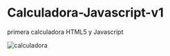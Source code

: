 # Calculadora-Javascript-v1
primera calculadora HTML5 y Javascript

![calculadora](https://user-images.githubusercontent.com/76134167/190825856-00c0264f-2a28-4af1-addd-9ba3d87a6165.png)

